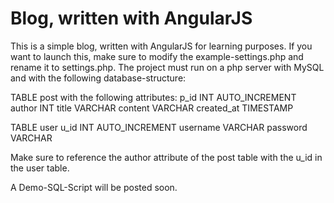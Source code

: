 <h1>Blog, written with AngularJS</h1>
This is a simple blog, written with AngularJS for learning purposes. If you want to launch this, make sure to modify the example-settings.php
and rename it to settings.php. The project must run on a php server with MySQL and with the following database-structure:

TABLE post with the following attributes: p_id INT AUTO_INCREMENT author INT title VARCHAR content VARCHAR created_at TIMESTAMP

TABLE user u_id INT AUTO_INCREMENT username VARCHAR password VARCHAR

Make sure to reference the author attribute of the post table with the u_id in the user table.

A Demo-SQL-Script will be posted soon.
